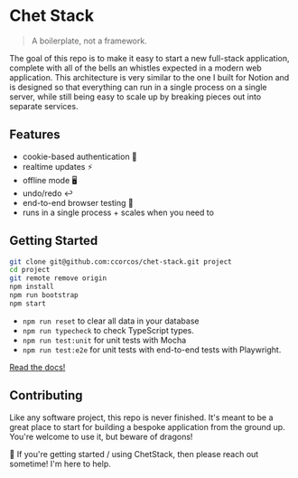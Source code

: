 # Chet Stack

> A boilerplate, not a framework.

The goal of this repo is to make it easy to start a new full-stack application, complete with all of the bells an whistles expected in a modern web application. This architecture is very similar to the one I built for Notion and is designed so that everything can run in a single process on a single server, while still being easy to scale up by breaking pieces out into separate services.

## Features

- cookie-based authentication 🍪
- realtime updates ⚡️
- offline mode 🖥️
- undo/redo ↩️
- end-to-end browser testing 🔧
- runs in a single process + scales when you need to

## Getting Started

```sh
git clone git@github.com:ccorcos/chet-stack.git project
cd project
git remote remove origin
npm install
npm run bootstrap
npm start
```

- `npm run reset` to clear all data in your database
- `npm run typecheck` to check TypeScript types.
- `npm run test:unit` for unit tests with Mocha
- `npm run test:e2e` for unit tests with end-to-end tests with Playwright.

[Read the docs!](./DOCS.md)

## Contributing

Like any software project, this repo is never finished. It's meant to be a great place to start for building a bespoke application from the ground up. You're welcome to use it, but beware of dragons!

👋 If you're getting started / using ChetStack, then please reach out sometime! I'm here to help.
